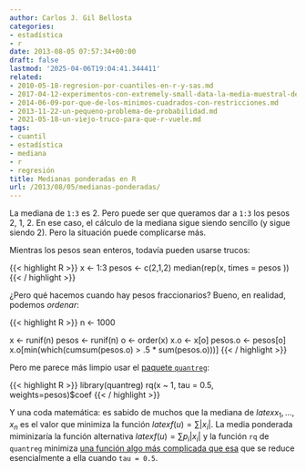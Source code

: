 ```yaml
---
author: Carlos J. Gil Bellosta
categories:
- estadística
- r
date: 2013-08-05 07:57:34+00:00
draft: false
lastmod: '2025-04-06T19:04:41.344411'
related:
- 2010-05-18-regresion-por-cuantiles-en-r-y-sas.md
- 2017-04-12-experimentos-con-extremely-small-data-la-media-muestral-de-pocas-betas.md
- 2014-06-09-por-que-de-los-minimos-cuadrados-con-restricciones.md
- 2013-11-22-un-pequeno-problema-de-probabilidad.md
- 2021-05-18-un-viejo-truco-para-que-r-vuele.md
tags:
- cuantil
- estadística
- mediana
- r
- regresión
title: Medianas ponderadas en R
url: /2013/08/05/medianas-ponderadas/
---
```


La mediana de `1:3` es 2. Pero puede ser que queramos dar a `1:3` los pesos 2, 1, 2. En ese caso, el cálculo de la mediana sigue siendo sencillo (y sigue siendo 2). Pero la situación puede complicarse más.

Mientras los pesos sean enteros, todavía pueden usarse trucos:

{{< highlight R >}}
x <- 1:3
pesos <- c(2,1,2)
median(rep(x, times = pesos ))
{{< / highlight >}}

¿Pero qué hacemos cuando hay pesos fraccionarios? Bueno, en realidad, podemos _ordenar_:

{{< highlight R >}}
n <- 1000

x <- runif(n)
pesos <- runif(n)
o <- order(x)
x.o <- x[o]
pesos.o <- pesos[o]
x.o[min(which(cumsum(pesos.o) > .5 * sum(pesos.o)))]
{{< / highlight >}}

Pero me parece más limpio usar el [paquete `quantreg`](http://www.datanalytics.com/2010/05/18/regresion-por-cuantiles-en-r-y-sas/):

{{< highlight R >}}
library(quantreg)
rq(x ~ 1, tau = 0.5, weights=pesos)$coef
{{< / highlight >}}

Y una coda matemática: es sabido de muchos que la mediana de $latex x_1,\dots, x_n$ es el valor que minimiza la función $latex f(u) = \sum |x_i|$. La media ponderada miminizaría la función alternativa $latex f(u) = \sum p_i |x_i|$ y la función `rq` de `quantreg` minimiza [una función algo más complicada que esa](http://en.wikipedia.org/wiki/Quantile_regression#Quantiles) que se reduce esencialmente a ella cuando `tau = 0.5`.